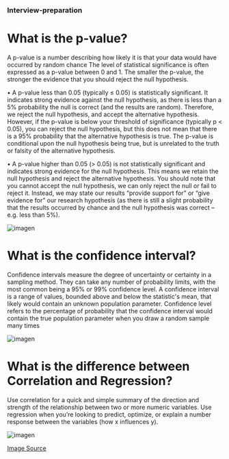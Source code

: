 ### Interview-preparation

# What is the p-value?

A p-value is a number describing how likely it is that your data would have occurred by random chance
The level of statistical significance is often expressed as a p-value between 0 and 1. The smaller the p-value, the stronger the evidence that you should reject the null hypothesis.

•	A p-value less than 0.05 (typically ≤ 0.05) is statistically significant. It indicates strong evidence against the null hypothesis, as there is less than a 5% probability the null is correct (and the results are random). Therefore, we reject the null hypothesis, and accept the alternative hypothesis.
However, if the p-value is below your threshold of significance (typically p < 0.05), you can reject the null hypothesis, but this does not mean that there is a 95% probability that the alternative hypothesis is true. The p-value is conditional upon the null hypothesis being true, but is unrelated to the truth or falsity of the alternative hypothesis.

•	A p-value higher than 0.05 (> 0.05) is not statistically significant and indicates strong evidence for the null hypothesis. This means we retain the null hypothesis and reject the alternative hypothesis. You should note that you cannot accept the null hypothesis, we can only reject the null or fail to reject it.
Instead, we may state our results “provide support for” or “give evidence for” our research hypothesis (as there is still a slight probability that the results occurred by chance and the null hypothesis was correct – e.g. less than 5%).
  
  ![imagen](https://user-images.githubusercontent.com/70054118/116776602-78359e80-aa69-11eb-8474-3cac474d31f1.png)
  
  
# What is the confidence interval?
Confidence intervals measure the degree of uncertainty or certainty in a sampling method. They can take any number of probability limits, with the most common being a 95% or 99% confidence level.
A confidence interval is a range of values, bounded above and below the statistic's mean, that likely would contain an unknown population parameter. Confidence level refers to the percentage of probability that the confidence interval would contain the true population parameter when you draw a random sample many times


 ![imagen](https://user-images.githubusercontent.com/70054118/116776623-a0bd9880-aa69-11eb-9cea-b80cdec551af.png)



# What is the difference between Correlation and Regression?
Use correlation for a quick and simple summary of the direction and strength of the relationship between two or more numeric variables. Use regression when you’re looking to predict, optimize, or explain a number response between the variables (how x influences y).

![imagen](https://user-images.githubusercontent.com/70054118/116776444-baaaab80-aa68-11eb-8939-504246d6db17.png)


[Image Source](https://learn.g2.com/correlation-vs-regression)
